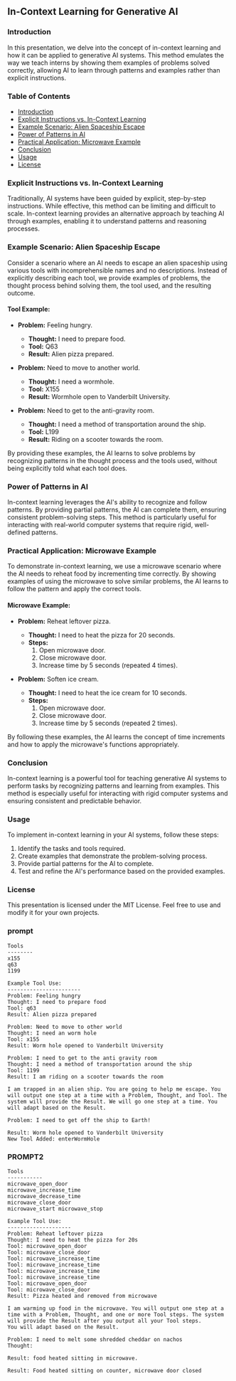 ## In-Context Learning for Generative AI

### Introduction

In this presentation, we delve into the concept of in-context learning and how it can be applied to generative AI systems. This method emulates the way we teach interns by showing them examples of problems solved correctly, allowing AI to learn through patterns and examples rather than explicit instructions.

### Table of Contents
- [Introduction](#introduction)
- [Explicit Instructions vs. In-Context Learning](#explicit-instructions-vs-in-context-learning)
- [Example Scenario: Alien Spaceship Escape](#example-scenario-alien-spaceship-escape)
- [Power of Patterns in AI](#power-of-patterns-in-ai)
- [Practical Application: Microwave Example](#practical-application-microwave-example)
- [Conclusion](#conclusion)
- [Usage](#usage)
- [License](#license)

### Explicit Instructions vs. In-Context Learning

Traditionally, AI systems have been guided by explicit, step-by-step instructions. While effective, this method can be limiting and difficult to scale. In-context learning provides an alternative approach by teaching AI through examples, enabling it to understand patterns and reasoning processes.

### Example Scenario: Alien Spaceship Escape

Consider a scenario where an AI needs to escape an alien spaceship using various tools with incomprehensible names and no descriptions. Instead of explicitly describing each tool, we provide examples of problems, the thought process behind solving them, the tool used, and the resulting outcome.

#### Tool Example:
- **Problem:** Feeling hungry.
  - **Thought:** I need to prepare food.
  - **Tool:** Q63
  - **Result:** Alien pizza prepared.

- **Problem:** Need to move to another world.
  - **Thought:** I need a wormhole.
  - **Tool:** X155
  - **Result:** Wormhole open to Vanderbilt University.

- **Problem:** Need to get to the anti-gravity room.
  - **Thought:** I need a method of transportation around the ship.
  - **Tool:** L199
  - **Result:** Riding on a scooter towards the room.

By providing these examples, the AI learns to solve problems by recognizing patterns in the thought process and the tools used, without being explicitly told what each tool does.

### Power of Patterns in AI

In-context learning leverages the AI's ability to recognize and follow patterns. By providing partial patterns, the AI can complete them, ensuring consistent problem-solving steps. This method is particularly useful for interacting with real-world computer systems that require rigid, well-defined patterns.

### Practical Application: Microwave Example

To demonstrate in-context learning, we use a microwave scenario where the AI needs to reheat food by incrementing time correctly. By showing examples of using the microwave to solve similar problems, the AI learns to follow the pattern and apply the correct tools.

#### Microwave Example:
- **Problem:** Reheat leftover pizza.
  - **Thought:** I need to heat the pizza for 20 seconds.
  - **Steps:**
    1. Open microwave door.
    2. Close microwave door.
    3. Increase time by 5 seconds (repeated 4 times).

- **Problem:** Soften ice cream.
  - **Thought:** I need to heat the ice cream for 10 seconds.
  - **Steps:**
    1. Open microwave door.
    2. Close microwave door.
    3. Increase time by 5 seconds (repeated 2 times).

By following these examples, the AI learns the concept of time increments and how to apply the microwave's functions appropriately.

### Conclusion

In-context learning is a powerful tool for teaching generative AI systems to perform tasks by recognizing patterns and learning from examples. This method is especially useful for interacting with rigid computer systems and ensuring consistent and predictable behavior.

### Usage

To implement in-context learning in your AI systems, follow these steps:
1. Identify the tasks and tools required.
2. Create examples that demonstrate the problem-solving process.
3. Provide partial patterns for the AI to complete.
4. Test and refine the AI's performance based on the provided examples.

### License

This presentation is licensed under the MIT License. Feel free to use and modify it for your own projects.

### prompt

```
Tools
--------
x155
q63
1199

Example Tool Use:
-----------------------
Problem: Feeling hungry
Thought: I need to prepare food
Tool: q63
Result: Alien pizza prepared

Problem: Need to move to other world
Thought: I need an worm hole
Tool: x155
Result: Worm hole opened to Vanderbilt University

Problem: I need to get to the anti gravity room
Thought: I need a method of transportation around the ship
Tool: 1199
Result: I am riding on a scooter towards the room

I am trapped in an alien ship. You are going to help me escape. You will output one step at a time with a Problem, Thought, and Tool. The system will provide the Result. We will go one step at a time. You will adapt based on the Result.

Problem: I need to get off the ship to Earth!
```

```
Result: Worm hole opened to Vanderbilt University
New Tool Added: enterWormHole
```

### PROMPT2
```
Tools
-----------
microwave_open_door
microwave_increase_time 
microwave_decrease_time 
microwave_close_door 
microwave_start microwave_stop

Example Tool Use:
--------------------
Problem: Reheat leftover pizza
Thought: I need to heat the pizza for 20s
Tool: microwave_open_door
Tool: microwave_close_door
Tool: microwave_increase_time
Tool: microwave_increase_time
Tool: microwave_increase_time
Tool: microwave_increase_time
Tool: microwave_open_door
Tool: microwave_close_door
Result: Pizza heated and removed from microwave

I am warming up food in the microwave. You will output one step at a time with a Problem, Thought, and one or more Tool steps. The system will provide the Result after you output all your Tool steps.
You will adapt based on the Result.

Problem: I need to melt some shredded cheddar on nachos
Thought:
```

```
Result: food heated sitting in microwave.
```

```
Result: Food heated sitting on counter, microwave door closed
```

